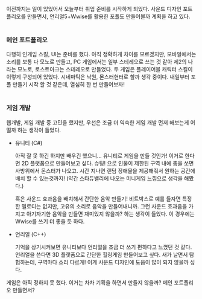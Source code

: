 이전까지는 일이 있었어서 오늘부터 취업 준비를 시작하게 되었다. 사운드 디자인 포트폴리오를 만들면서, 언리얼5+Wwise를 활용한 포폴도 만들어볼까 계획을 하고 있다.
 <br><br>
 
### 메인 포트폴리오

다행히 인게임 스킬, UI는 준비를 했다. 아직 정확하게 차이를 모르겠지만, 모바일에서는 소리를 보통 다 모노로 만들고, PC 게임에서는 일부 스테레오로 쓰는 것 같아 제2의 나라는 모노로, 로스트아크는 스테레오로 만들었다. 두 게임은 플레이어블 캐릭터 스킬이 이렇게 구성되어 있었다.
시네마틱은 낙원, 몬스터헌터로 할까 생각 중이다. 내일부터 포폴 만들기 시작 할 것 같은데, 열심히 한 번 만들어보자!
 <br><br>
### 게임 개발

웹개발, 게임 개발 중 고민을 했지만, 우선은 조금 더 익숙한 게임 개발 먼저 해보는게 어떨까 하는 생각이 들었다.

- 유니티 (C#)

    아직 잘 못 하긴 하지만 배우긴 했으니... 유니티로 게임을 만들 것인가! 이거로 한다면 2D 플랫폼으로 만들어보고 싶다. 슈팅! 으로 인물이 제한된 구역 내에 총을 쏘면 사방위에서 몬스터가 나오고. 시간 지나면 랜덤 장애물을 제공해줘서 원하는 공간에 배치 할 수 있는것까지! (약간 스타듀밸리에 나오는 미니게임 느낌으로 생각을 해봤다.)

    혹은 사운드 효과음을 배치해서 간단한 음악 만들기! 비트박스로 예를 들자면 특정한 멜로디는 없지만, 고유의 소리로 음악을 만들어내니까. 그런 사운드 효과음을 가지고 아기자기한 음악을 만들면 재미있지 않을까? 하는 생각이 들었다. 이 경우에는 Wwise를 쓰기 더 좋을 듯 하다.

- 언리얼 (C++)
  
    기억을 상기시켜보면 유니티보다 언리얼을 조금 더 쓰기 편하다고 느꼈던 것 같다. 언리얼을 쓴다면 3D 플랫폼으로 간단한 힐링게임 만들어보고 싶다. 새가 날면서 탐험하는데, 구역마다 소리 다르게! 이게 사운드 디자인에 도움이 많이 되지 않을까 싶다.


게임은 아직 정하지 못 했다. 이거는 차차 기획을 하면서 만들지 않을까? 메인 포트폴리오 만들면서?
 <br><br>
